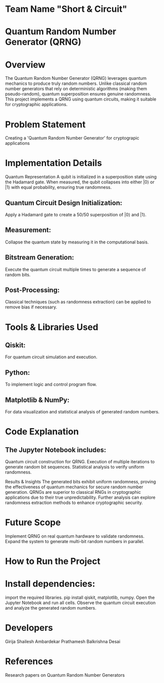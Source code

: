 # Team Name "Short & Circuit"

# Quantum Random Number Generator (QRNG)

# Overview

The Quantum Random Number Generator (QRNG) leverages quantum mechanics to produce truly random numbers. Unlike classical random number generators that rely on deterministic algorithms (making them pseudo-random), quantum superposition ensures genuine randomness. This project implements a QRNG using quantum circuits, making it suitable for cryptographic applications.

# Problem Statement

Creating a 'Quantum Random Number Generator' for cryptograpic applications

# Implementation Details

Quantum Representation A qubit is initialized in a superposition state using the Hadamard gate. When measured, the qubit collapses into either |0⟩ or |1⟩ with equal probability, ensuring true randomness.

## Quantum Circuit Design Initialization:
Apply a Hadamard gate to create a 50/50 superposition of |0⟩ and |1⟩.
## Measurement: 
Collapse the quantum state by measuring it in the computational basis. 
## Bitstream Generation:
Execute the quantum circuit multiple times to generate a sequence of random bits. 
## Post-Processing: 
Classical techniques (such as randomness extraction) can be applied to remove bias if necessary.

# Tools & Libraries Used

## Qiskit: 
For quantum circuit simulation and execution. 
## Python:
To implement logic and control program flow. 
## Matplotlib & NumPy: 
For data visualization and statistical analysis of generated random numbers.

# Code Explanation

## The Jupyter Notebook includes:
Quantum circuit construction for QRNG. Execution of multiple iterations to generate random bit sequences. Statistical analysis to verify uniform randomness.

Results & Insights The generated bits exhibit uniform randomness, proving the effectiveness of quantum mechanics for secure random number generation. QRNGs are superior to classical RNGs in cryptographic applications due to their true unpredictability. Further analysis can explore randomness extraction methods to enhance cryptographic security.

# Future Scope
Implement QRNG on real quantum hardware to validate randomness. Expand the system to generate multi-bit random numbers in parallel.

# How to Run the Project

# Install dependencies: 
import the required libraries. pip install qiskit, matplotlib, numpy. Open the Jupyter Notebook and run all cells. Observe the quantum circuit execution and analyze the generated random numbers.

# Developers 
Girija Shailesh Ambardekar 
Prathamesh Balkrishna Desai

# References
Research papers on Quantum Random Number Generators
